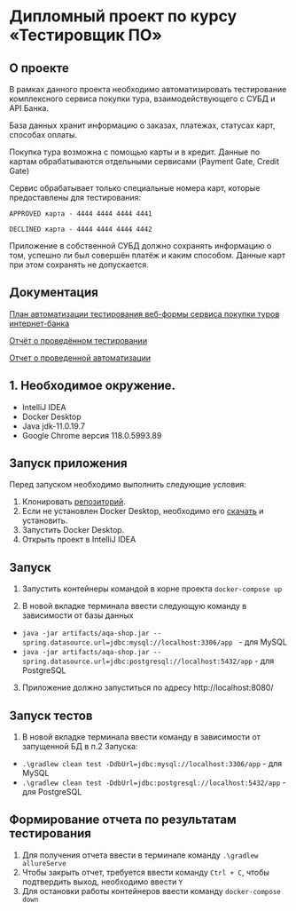 # Дипломный проект по курсу «Тестировщик ПО»

## О проекте
В рамках данного проекта необходимо автоматизировать тестирование комплексного сервиса покупки тура, взаимодействующего с СУБД и API Банка.

База данных хранит информацию о заказах, платежах, статусах карт, способах оплаты.

Покупка тура возможна с помощью карты и в кредит. Данные по картам обрабатываются отдельными сервисами (Payment Gate, Credit Gate)

Сервис обрабатывает только специальные номера карт, которые предоставлены для тестирования:

    APPROVED карта - 4444 4444 4444 4441

    DECLINED карта - 4444 4444 4444 4442

Приложение в собственной СУБД должно сохранять информацию о том, успешно ли был совершён платёж и каким способом. Данные карт при этом сохранять не допускается.

## Документация

[План автоматизации тестирования веб-формы сервиса покупки туров интернет-банка]()

[Отчёт о проведённом тестировании]()

[Отчет о проведенной автоматизации ]()

## 1. Необходимое окружение.
* IntelliJ IDEA
* Docker Desktop
* Java jdk-11.0.19.7
* Google Chrome версия 118.0.5993.89


## Запуск приложения

Перед запуском необходимо выполнить следующие условия:

1. Клонировать [репозиторий](https://github.com/PniVedro/diplomQA).
2. Если не установлен Docker Desktop, необходимо его [скачать](https://docs.docker.com/desktop/) и установить.
3. Запустить Docker Desktop.
4. Открыть проект в IntelliJ IDEA

## Запуск
1. Запустить контейнеры командой в корне проекта `docker-compose up`

2. В новой вкладке терминала ввести следующую команду в зависимости от базы данных
- `java -jar artifacts/aqa-shop.jar --spring.datasource.url=jdbc:mysql://localhost:3306/app
  ` - для MySQL
- `java -jar artifacts/aqa-shop.jar --spring.datasource.url=jdbc:postgresql://localhost:5432/app` - для PostgreSQL
3. Приложение должно запуститься по адресу http://localhost:8080/

## Запуск тестов
1. В новой вкладке терминала ввести команду в зависимости от запущенной БД в п.2 Запуска:
- `.\gradlew clean test -DdbUrl=jdbc:mysql://localhost:3306/app` - для MySQL
- `.\gradlew clean test -DdbUrl=jdbc:postgresql://localhost:5432/app` - для PostgreSQL

## Формирование отчета по результатам тестирования
1. Для получения отчета ввести в терминале команду `.\gradlew allureServe`
2. Чтобы закрыть отчет, требуется ввести команду `Ctrl + C`, чтобы подтвердить выход, необходимо ввести `Y`
3. Для остановки работы контейнеров ввести команду `docker-compose down`